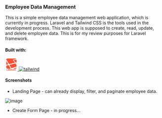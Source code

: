 ### Employee Data Management

This is a simple employee data management web application, which is currently in progress. Laravel and Tailwind CSS is the tools used in the development process. This web app is supposed to create, read, update, and delete employee data. This is for my review purposes for Laravel framework.

#### Built with:

<a href="https://laravel.com/" target="_blank" rel="noreferrer"> <img src="https://raw.githubusercontent.com/devicons/devicon/1119b9f84c0290e0f0b38982099a2bd027a48bf1/icons/laravel/laravel-plain-wordmark.svg" alt="laravel" width="40" height="40"/></a><a href="https://tailwindcss.com/" target="_blank" rel="noreferrer"> <img src="https://www.vectorlogo.zone/logos/tailwindcss/tailwindcss-icon.svg" alt="tailwind" width="40" height="40"/></a>

#### Screenshots

-   Landing Page - can already display, filter, and paginate employee data.

![image](https://github.com/mizukageyama/employee-data-management/assets/63276829/8c9d8fb0-5cdb-495e-acd9-f3137d292a9c)

-   Create Form Page - in progress...
